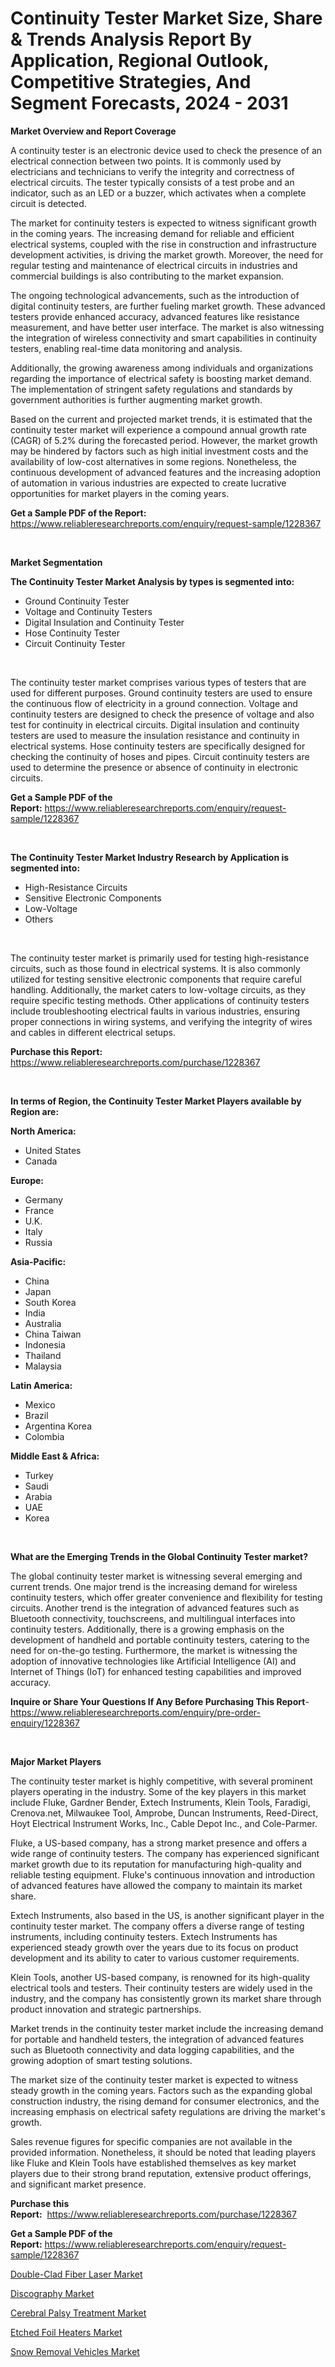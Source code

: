 <p><h1>Continuity Tester Market Size, Share & Trends Analysis Report By Application, Regional Outlook, Competitive Strategies, And Segment Forecasts, 2024 - 2031</h1></p><p><strong>Market Overview and Report Coverage</strong></p>
<p><p>A continuity tester is an electronic device used to check the presence of an electrical connection between two points. It is commonly used by electricians and technicians to verify the integrity and correctness of electrical circuits. The tester typically consists of a test probe and an indicator, such as an LED or a buzzer, which activates when a complete circuit is detected.</p><p>The market for continuity testers is expected to witness significant growth in the coming years. The increasing demand for reliable and efficient electrical systems, coupled with the rise in construction and infrastructure development activities, is driving the market growth. Moreover, the need for regular testing and maintenance of electrical circuits in industries and commercial buildings is also contributing to the market expansion.</p><p>The ongoing technological advancements, such as the introduction of digital continuity testers, are further fueling market growth. These advanced testers provide enhanced accuracy, advanced features like resistance measurement, and have better user interface. The market is also witnessing the integration of wireless connectivity and smart capabilities in continuity testers, enabling real-time data monitoring and analysis.</p><p>Additionally, the growing awareness among individuals and organizations regarding the importance of electrical safety is boosting market demand. The implementation of stringent safety regulations and standards by government authorities is further augmenting market growth.</p><p>Based on the current and projected market trends, it is estimated that the continuity tester market will experience a compound annual growth rate (CAGR) of 5.2% during the forecasted period. However, the market growth may be hindered by factors such as high initial investment costs and the availability of low-cost alternatives in some regions. Nonetheless, the continuous development of advanced features and the increasing adoption of automation in various industries are expected to create lucrative opportunities for market players in the coming years.</p></p>
<p><strong>Get a Sample PDF of the Report:</strong> <a href="https://www.reliableresearchreports.com/enquiry/request-sample/1228367">https://www.reliableresearchreports.com/enquiry/request-sample/1228367</a></p>
<p>&nbsp;</p>
<p><strong>Market Segmentation</strong></p>
<p><strong>The Continuity Tester Market Analysis by types is segmented into:</strong></p>
<p><ul><li>Ground Continuity Tester</li><li>Voltage and Continuity Testers</li><li>Digital Insulation and Continuity Tester</li><li>Hose Continuity Tester</li><li>Circuit Continuity Tester</li></ul></p>
<p>&nbsp;</p>
<p><p>The continuity tester market comprises various types of testers that are used for different purposes. Ground continuity testers are used to ensure the continuous flow of electricity in a ground connection. Voltage and continuity testers are designed to check the presence of voltage and also test for continuity in electrical circuits. Digital insulation and continuity testers are used to measure the insulation resistance and continuity in electrical systems. Hose continuity testers are specifically designed for checking the continuity of hoses and pipes. Circuit continuity testers are used to determine the presence or absence of continuity in electronic circuits.</p></p>
<p><strong>Get a Sample PDF of the Report:</strong>&nbsp;<a href="https://www.reliableresearchreports.com/enquiry/request-sample/1228367">https://www.reliableresearchreports.com/enquiry/request-sample/1228367</a></p>
<p>&nbsp;</p>
<p><strong>The Continuity Tester Market Industry Research by Application is segmented into:</strong></p>
<p><ul><li>High-Resistance Circuits</li><li>Sensitive Electronic Components</li><li>Low-Voltage</li><li>Others</li></ul></p>
<p>&nbsp;</p>
<p><p>The continuity tester market is primarily used for testing high-resistance circuits, such as those found in electrical systems. It is also commonly utilized for testing sensitive electronic components that require careful handling. Additionally, the market caters to low-voltage circuits, as they require specific testing methods. Other applications of continuity testers include troubleshooting electrical faults in various industries, ensuring proper connections in wiring systems, and verifying the integrity of wires and cables in different electrical setups.</p></p>
<p><strong>Purchase this Report:</strong>&nbsp; <a href="https://www.reliableresearchreports.com/purchase/1228367">https://www.reliableresearchreports.com/purchase/1228367</a></p>
<p>&nbsp;</p>
<p><strong>In terms of Region, the Continuity Tester Market Players available by Region are:</strong></p>
<p>
    <p> <strong> North America: </strong>
        <ul>
            <li>United States</li>
            <li>Canada</li>
        </ul>
        </p> 
    <p> <strong> Europe: </strong>
        <ul>
            <li>Germany</li>
            <li>France</li>
            <li>U.K.</li>
            <li>Italy</li>
            <li>Russia</li>
        </ul>
        </p> 
    <p> <strong> Asia-Pacific: </strong>
        <ul>
            <li>China</li>
            <li>Japan</li>
            <li>South Korea</li>
            <li>India</li>
            <li>Australia</li>
            <li>China Taiwan</li>
            <li>Indonesia</li>
            <li>Thailand</li>
            <li>Malaysia</li>
        </ul>
        </p> 
    <p> <strong> Latin America: </strong>
        <ul>
            <li>Mexico</li>
            <li>Brazil</li>
            <li>Argentina Korea</li>
            <li>Colombia</li>
        </ul>
        </p> 
    <p> <strong> Middle East & Africa: </strong>
        <ul>
            <li>Turkey</li>
            <li>Saudi</li>
            <li>Arabia</li>
            <li>UAE</li>
            <li>Korea</li>
        </ul>
    </p>
    </p>
<p>&nbsp;</p>
<p><strong>What are the Emerging Trends in the Global Continuity Tester market?</strong></p>
<p><p>The global continuity tester market is witnessing several emerging and current trends. One major trend is the increasing demand for wireless continuity testers, which offer greater convenience and flexibility for testing circuits. Another trend is the integration of advanced features such as Bluetooth connectivity, touchscreens, and multilingual interfaces into continuity testers. Additionally, there is a growing emphasis on the development of handheld and portable continuity testers, catering to the need for on-the-go testing. Furthermore, the market is witnessing the adoption of innovative technologies like Artificial Intelligence (AI) and Internet of Things (IoT) for enhanced testing capabilities and improved accuracy.</p></p>
<p><strong>Inquire or Share Your Questions If Any Before Purchasing This Report</strong>- <a href="https://www.reliableresearchreports.com/enquiry/pre-order-enquiry/1228367">https://www.reliableresearchreports.com/enquiry/pre-order-enquiry/1228367</a></p>
<p>&nbsp;</p>
<p><strong>Major Market Players</strong></p>
<p><p>The continuity tester market is highly competitive, with several prominent players operating in the industry. Some of the key players in this market include Fluke, Gardner Bender, Extech Instruments, Klein Tools, Faradigi, Crenova.net, Milwaukee Tool, Amprobe, Duncan Instruments, Reed-Direct, Hoyt Electrical Instrument Works, Inc., Cable Depot Inc., and Cole-Parmer.</p><p>Fluke, a US-based company, has a strong market presence and offers a wide range of continuity testers. The company has experienced significant market growth due to its reputation for manufacturing high-quality and reliable testing equipment. Fluke's continuous innovation and introduction of advanced features have allowed the company to maintain its market share.</p><p>Extech Instruments, also based in the US, is another significant player in the continuity tester market. The company offers a diverse range of testing instruments, including continuity testers. Extech Instruments has experienced steady growth over the years due to its focus on product development and its ability to cater to various customer requirements.</p><p>Klein Tools, another US-based company, is renowned for its high-quality electrical tools and testers. Their continuity testers are widely used in the industry, and the company has consistently grown its market share through product innovation and strategic partnerships.</p><p>Market trends in the continuity tester market include the increasing demand for portable and handheld testers, the integration of advanced features such as Bluetooth connectivity and data logging capabilities, and the growing adoption of smart testing solutions.</p><p>The market size of the continuity tester market is expected to witness steady growth in the coming years. Factors such as the expanding global construction industry, the rising demand for consumer electronics, and the increasing emphasis on electrical safety regulations are driving the market's growth.</p><p>Sales revenue figures for specific companies are not available in the provided information. Nonetheless, it should be noted that leading players like Fluke and Klein Tools have established themselves as key market players due to their strong brand reputation, extensive product offerings, and significant market presence.</p></p>
<p><strong>Purchase this Report:</strong>&nbsp;&nbsp;<a href="https://www.reliableresearchreports.com/purchase/1228367">https://www.reliableresearchreports.com/purchase/1228367</a></p>
<p></p>
<p><strong>Get a Sample PDF of the Report:</strong>&nbsp;<a href="https://www.reliableresearchreports.com/enquiry/request-sample/1228367">https://www.reliableresearchreports.com/enquiry/request-sample/1228367</a></p>
<p><p><a href="https://issuu.com/reportprime-2/docs/double-clad-fiber-laser-market-size-2030.pptx">Double-Clad Fiber Laser Market</a></p><p><a href="https://medium.com/p/698a6e7c7170/edit">Discography Market</a></p><p><a href="https://medium.com/p/be50246f8fc6/edit">Cerebral Palsy Treatment Market</a></p><p><a href="https://github.com/Chiragrp26/Market-Research-Report-List-2/blob/main/etched-foil-heaters-market.md">Etched Foil Heaters Market</a></p><p><a href="https://github.com/AKSHATREPORTPRIME/Market-Research-Report-List-2/blob/main/snow-removal-vehicles-market.md">Snow Removal Vehicles Market</a></p></p>
